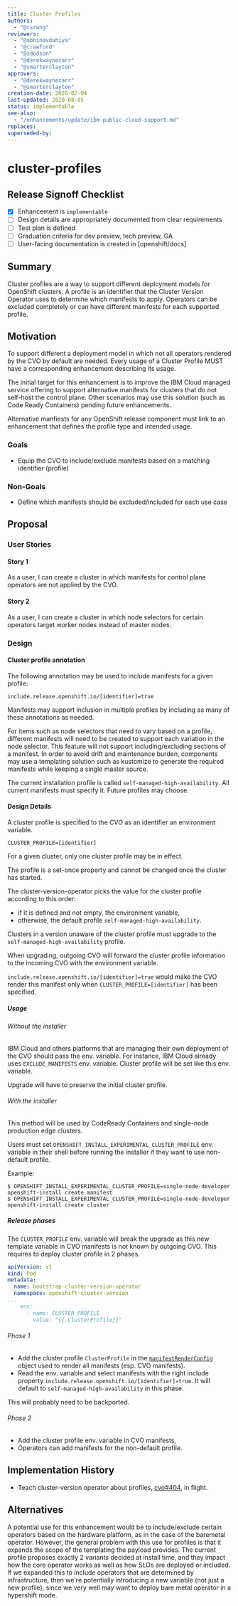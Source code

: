 ```yaml
---
title: Cluster Profiles
authors:
  - "@csrwng"
reviewers:
  - "@abhinavdahiya"
  - "@crawford"
  - "@sdodson"
  - "@derekwaynecarr"
  - "@smarterclayton"
approvers:
  - "@derekwaynecarr"
  - "@smarterclayton"
creation-date: 2020-02-04
last-updated: 2020-08-05
status: implementable
see-also:
  - "/enhancements/update/ibm-public-cloud-support.md"
replaces:
superseded-by:
---
```


# cluster-profiles

## Release Signoff Checklist

- [x] Enhancement is `implementable`
- [ ] Design details are appropriately documented from clear requirements
- [ ] Test plan is defined
- [ ] Graduation criteria for dev preview, tech preview, GA
- [ ] User-facing documentation is created in [openshift/docs]

## Summary

Cluster profiles are a way to support different deployment models for OpenShift clusters.
A profile is an identifier that the Cluster Version Operator uses to determine
which manifests to apply. Operators can be excluded completely or can have different
manifests for each supported profile.

## Motivation

To support different a deployment model in which not all operators rendered by
the CVO by default are needed.  Every usage of a Cluster Profile MUST have a corresponding
enhancement describing its usage.

The initial target for this enhancement is to improve the IBM Cloud managed service offering
to support alternative manifests for clusters that do not self-host the control plane.  Other
scenarios may use this solution (such as Code Ready Containers) pending future enhancements.

Alternative manfiests for any OpenShift release component must link to an enhancement that
defines the profile type and intended usage.

### Goals

- Equip the CVO to include/exclude manifests based on a matching identifier (profile)

### Non-Goals

- Define which manifests should be excluded/included for each use case

## Proposal

### User Stories

#### Story 1
As a user, I can create a cluster in which manifests for control plane operators are
not applied by the CVO.

#### Story 2
As a user, I can create a cluster in which node selectors for certain operators target
worker nodes instead of master nodes.

### Design

#### Cluster profile annotation

The following annotation may be used to include manifests for a given profile:

```text
include.release.openshift.io/[identifier]=true
```

Manifests may support inclusion in multiple profiles by including as many of these annotations
as needed.

For items such as node selectors that need to vary based on a profile, different manifests
will need to be created to support each variation in the node selector. This feature will
not support including/excluding sections of a manifest. In order to avoid drift and
maintenance burden, components may use a templating solution such as kustomize to generate
the required manifests while keeping a single master source.

The current installation profile is called `self-managed-high-availability`. All current
manifests must specify it. Future profiles may choose.

#### Design Details

A cluster profile is specified to the CVO as an identifier an environment variable.

```text
CLUSTER_PROFILE=[identifier]
```

For a given cluster, only one cluster profile may be in effect.

The profile is a set-once property and cannot be changed once the cluster has started.

The cluster-version-operator picks the value for the cluster profile according to this order:
* if it is defined and not empty, the environment variable,
* otherwise, the default profile `self-managed-high-availability`.

Clusters in a version unaware of the cluster profile must upgrade to the `self-managed-high-availability` profile.

When upgrading, outgoing CVO will forward the cluster profile information to the incoming CVO with the environment variable.

`include.release.openshift.io/[identifier]=true` would make the CVO render this manifest only when `CLUSTER_PROFILE=[identifier]`
has been specified.

##### Usage

###### Without the installer

IBM Cloud and others platforms that are managing their own deployment of the CVO should pass the env. variable.
For instance, IBM Cloud already uses `EXCLUDE_MANIFESTS` env. variable. Cluster profile will be set like this env. variable.

Upgrade will have to preserve the initial cluster profile.

###### With the installer

This method will be used by CodeReady Containers and single-node production edge clusters.

Users must set `OPENSHIFT_INSTALL_EXPERIMENTAL_CLUSTER_PROFILE` env. variable in their shell before running the installer if they want to use non-default profile.

Example:
```console
$ OPENSHIFT_INSTALL_EXPERIMENTAL_CLUSTER_PROFILE=single-node-developer openshift-install create manifest
$ OPENSHIFT_INSTALL_EXPERIMENTAL_CLUSTER_PROFILE=single-node-developer openshift-install create cluster
```

##### Release phases

The `CLUSTER_PROFILE` env. variable will break the upgrade as this new template variable in CVO manifests is not known by outgoing CVO.
This requires to deploy cluster profile in 2 phases.

```yaml
apiVersion: v1
kind: Pod
metadata:
  name: bootstrap-cluster-version-operator
  namespace: openshift-cluster-version
...
    env:
      - name: CLUSTER_PROFILE
        value: "{{.ClusterProfile}}"
```

###### Phase 1

* Add the cluster profile `ClusterProfile` in the [`manifestRenderConfig`](https://github.com/openshift/cluster-version-operator/blob/b59561c40240d2a52048923b1b94ed7385cab957/pkg/payload/render.go#L104) object used to render all manifests (esp. CVO manifests).
* Read the env. variable and select manifests with the right include property `include.release.openshift.io/[identifier]=true`.
  It will default to `self-managed-high-availability` in this phase.

This will probably need to be backported.

###### Phase 2

* Add the cluster profile env. variable in CVO manifests,
* Operators can add manifests for the non-default profile.

## Implementation History

* Teach cluster-version operator about profiles, [cvo#404](https://github.com/openshift/cluster-version-operator/pull/404), in flight.

## Alternatives

A potential use for this enhancement would be to include/exclude certain operators based on
the hardware platform, as in the case of the baremetal operator.  However, the general problem
with this use for profiles is that it expands the scope of the templating the payload provides.
The current profile proposes exactly 2 variants decided at install time, and they impact
how the core operator works as well as how SLOs are deployed or included.
If we expanded this to include operators that are determined by infrastructure, then we're
potentially introducing a new variable (not just a new profile), since we very well may want
to deploy bare metal operator in a hypershift mode.
